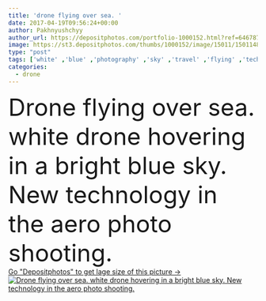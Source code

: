 ```yaml
---
title: 'drone flying over sea. '
date: 2017-04-19T09:56:24+00:00
author: Pakhnyushchyy
author_url: https://depositphotos.com/portfolio-1000152.html?ref=64678756
image: https://st3.depositphotos.com/thumbs/1000152/image/15011/150114856/api_thumb_450.jpg?forcejpeg=true
type: "post"
tags: ['white' ,'blue' ,'photography' ,'sky' ,'travel' ,'flying' ,'technology' ,'digital' ,'professional' ,'camera' ,'remote' ,'beach' ,'fly' ,'robot' ,'innovation' ,'control' ,'propeller' ,'aircraft' ,'helicopter' ,'spy' ,'aerial' ,'seychelles' ,'drone' ,'drones' ,'uav' ]
categories: 
  - drone
---
```

<div aling="center">
            <font size="60"> Drone flying over sea. white drone hovering in a bright blue sky. New technology in the aero photo shooting.</font>   
</div>
<div>
    <a href='https://depositphotos.com/150114856/stock-photo-drone-flying-over-sea.html?ref=64678756' target=_blank > Go "Depositphotos" to get lage size of this picture ->
        <img href='https://depositphotos.com/150114856/stock-photo-drone-flying-over-sea.html?ref=64678756' src='https://st3.depositphotos.com/1000152/15011/i/950/depositphotos_150114856-stock-photo-drone-flying-over-sea.jpg?forcejpeg=true' alt='Drone flying over sea. white drone hovering in a bright blue sky. New technology in the aero photo shooting.' >
    </a>
</div>
